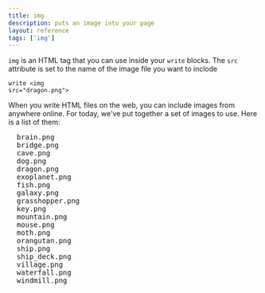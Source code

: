 ```yaml
---
title: img
description: puts an image into your page
layout: reference
tags: ['img']
---
```


<code>img</code> is an HTML tag that you can use inside your <code>write</code> blocks. 
The <code>src</code> attribute is set to the name of the image file you want to inclode

<code class="jumbo">write &lt;img src="<span data-dfn="image file name">dragon.png</span>"&gt;</code>

When you write HTML files on the web, you can include images from anywhere online.
For today, we've put together a set of images to use. Here is a list of them:

<pre>
  brain.png
  bridge.png
  cave.png
  dog.png
  dragon.png
  exoplanet.png
  fish.png
  galaxy.png
  grasshopper.png
  key.png
  mountain.png
  mouse.png
  moth.png
  orangutan.png
  ship.png
  ship_deck.png
  village.png
  waterfall.png
  windmill.png
</pre>